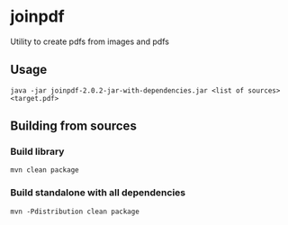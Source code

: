 # joinpdf


Utility to create pdfs from images and pdfs

## Usage

    java -jar joinpdf-2.0.2-jar-with-dependencies.jar <list of sources> <target.pdf>
    
## Building from sources

### Build library

    mvn clean package
    
### Build standalone with all dependencies

    mvn -Pdistribution clean package
 